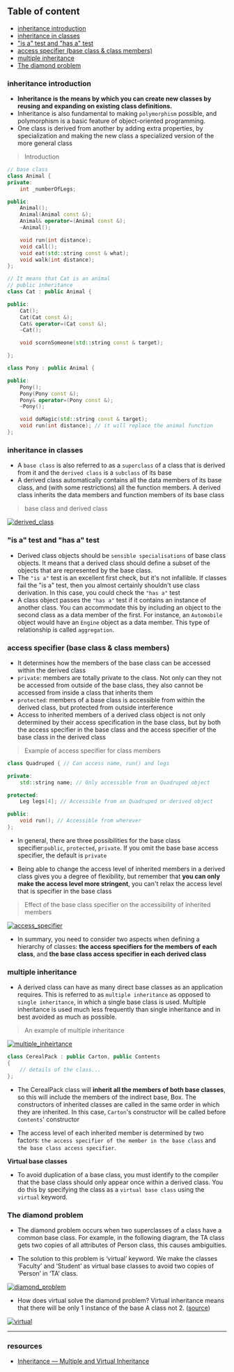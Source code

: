 ## Table of content
- [inheritance introduction]()
- [inheritance in classes]()
- ["is a" test and "has a" test]()
- [access specifier (base class & class members)]()
- [multiple inheritance]()
- [The diamond problem]()

### inheritance introduction

- **Inheritance is the means by which you can create new classes by reusing and expanding on existing class definitions.**
- Inheritance is also fundamental to making ```polymorphism``` possible, and polymorphism is a basic feature of object-oriented programming.
- One class is derived from another by adding extra properties, by specialization and making the new class a specialized version of the more general class

> Introduction
```C++
// base class
class Animal {
private:
	int _numberOfLegs;

public:
	Animal();
	Animal(Animal const &);
	Animal& operator=(Animal const &);
	~Animal();

	void run(int distance);
	void call();
	void eat(std::string const & what);
	void walk(int distance);
};

// It means that Cat is an animal
// public inheritance
class Cat : public Animal {

public:
	Cat();
	Cat(Cat const &);
	Cat& operator=(Cat const &);
	~Cat();

	void scornSomeone(std::string const & target);

};

class Pony : public Animal {

public:
	Pony();
	Pony(Pony const &);
	Pony& operator=(Pony const &);
	~Pony();

	void doMagic(std::string const & target);
	void run(int distance); // it will replace the animal function
};

```

### inheritance in classes

- A ```base class``` is also referred to as a ```superclass``` of a class that is derived from it and the ```derived class``` is a ```subclass``` of its base
- A derived class automatically contains all the data members of its base class, and (with some restrictions) all the function members. A derived class inherits the data members and function members of its base class

> base class and derived class

[![derived_class](https://github.com/qingqingqingli/CPP/blob/main/images/derived_class.png)](https://github.com/qingqingqingli/CPP/wiki/Module03)

### "is a" test and "has a" test

- Derived class objects should be ```sensible specialisations``` of base class objects. It means that a derived class should define a subset of the objects that are represented by the base class. 
- The ```"is a"``` test is an excellent first check, but it's not infallible. If classes fail the "is a" test, then you almost certainly shouldn't use class derivation. In this case, you could check the ```"has a"``` test
- A class object passes the ```"has a"``` test if it contains an instance of another class. You can accommodate this by including an object to the second class as a data member of the first. For instance, an ```Automobile``` object would have an ```Engine``` object as a data member. This type of relationship is called ```aggregation```.

### access specifier (base class & class members)
- It determines how the members of the base class can be accessed within the derived class
- ```private```: members are totally private to the class. Not only can they not be accessed from outside of the base class, they also cannot be accessed from inside a class that inherits them
- ```protected```: members of a base class is accessible from within the derived class, but protected from outside interference
- Access to inherited members of a derived class object is not only determined by their access specification in the base class, but by both the access specifier in the base class and the access specifier of the base class in the derived class

> Example of access specifier for class members

```C++
class Quadruped { // Can access name, run() and legs

private:
	std::string name; // Only accessible from an Quadruped object

protected:
	Leg legs[4]; // Accessible from an Quadruped or derived object

public:
	void run(); // Accessible from wherever
};
```

- In general, there are three possibilities for the base class specifier:```public```, ```protected```, ```private```. If you omit the base base access specifier, the default is ```private```

- Being able to change the access level of inherited members in a derived class gives you a degree of flexibility, but remember that **you can only make the access level more stringent**, you can't relax the access level that is specifier in the base class

> Effect of the base class specifier on the accessibility of inherited members

[![access_specifier](https://github.com/qingqingqingli/CPP/blob/main/images/access_specifier.png)](https://github.com/qingqingqingli/CPP/wiki/Module03)

- In summary, you need to consider two aspects when defining a hierarchy of classes: **the access specifiers for the members of each class**, and **the base class access specifier in each derived class**

### multiple inheritance

- A derived class can have as many direct base classes as an application requires. This is referred to as ```multiple inheritance``` as opposed to ```single inheritance```, in which a single base class is used. Multiple inheritance is used much less frequently than single inheritance and in best avoided as much as possible.

> An example of multiple inheritance

[![multiple_inheirtance](https://github.com/qingqingqingli/CPP/blob/main/images/multiple_inheritance.png)](https://github.com/qingqingqingli/CPP/wiki/Module03)

```C++
class CerealPack : public Carton, public Contents
{
	// details of the class...
};
```

- The CerealPack class will **inherit all the members of both base classes**, so this will include the members of the indirect base, Box. The constructors of inherited classes are called in the same order in which they are inherited. In this case, ```Carton```'s constructor will be called before ```Contents```' constructor

- The access level of each inherited member is determined by two factors: ```the access specifier of the member in the base class``` and ```the base class access specifier```. 

**Virtual base classes**

- To avoid duplication of a base class, you must identify to the compiler that the base class should only appear once within a derived class. You do this by specifying the class as a ```virtual base class``` using the ```virtual``` keyword. 

### The diamond problem

- The diamond problem occurs when two superclasses of a class have a common base class. For example, in the following diagram, the TA class gets two copies of all attributes of Person class, this causes ambiguities.

- The solution to this problem is ‘virtual’ keyword. We make the classes ‘Faculty’ and ‘Student’ as virtual base classes to avoid two copies of ‘Person’ in ‘TA’ class.

[![diamond_problem](https://github.com/qingqingqingli/CPP/blob/main/images/diamond_problem.png)](https://github.com/qingqingqingli/CPP/wiki/Module03)

- How does virtual solve the diamond problem? Virtual inheritance means that there will be only 1 instance of the base A class not 2. ([source](https://stackoverflow.com/questions/2659116/how-does-virtual-inheritance-solve-the-diamond-multiple-inheritance-ambiguit))

[![virtual](https://github.com/qingqingqingli/CPP/blob/main/images/virtual.png)](https://github.com/qingqingqingli/CPP/wiki/Module03)

---
### resources
- [Inheritance — Multiple and Virtual Inheritance](https://isocpp.org/wiki/faq/multiple-inheritance)
